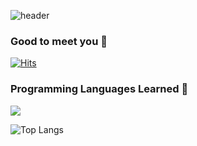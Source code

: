 ![header](https://capsule-render.vercel.app/api?type=wave&color=auto&height=300&section=header&text=Welcome%20to%20my%20GitHub&fontSize=70)

### Good to meet you 👋

[![Hits](https://hits.seeyoufarm.com/api/count/incr/badge.svg?url=https%3A%2F%2Fgithub.com%2F1eewookon%2Fhit-counter)](https://hits.seeyoufarm.com)      
### Programming Languages Learned 🌱   
<img src="https://img.shields.io/badge/JAVA-007396?style=for-the-badge&logo=java&logoColor=black">      

![Top Langs](https://github-readme-stats.vercel.app/api/top-langs/?username=1eewookon&layout=compact)

<!--
**1eewookon/1eewookon** is a ✨ _special_ ✨ repository because its `README.md` (this file) appears on your GitHub profile.

Here are some ideas to get you started:

- 🔭 I’m currently working on ...
- 🌱 I’m currently learning ...
- 👯 I’m looking to collaborate on ...
- 🤔 I’m looking for help with ...
- 💬 Ask me about ...
- 📫 How to reach me: ...
- 😄 Pronouns: ...
- ⚡ Fun fact: ...
-->
